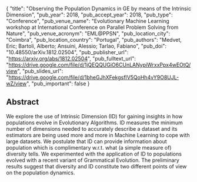 {
  "title": "Observing the Population Dynamics in GE by means of the Intrinsic Dimension",
  "pub_year": 2018,
  "pub_accept_year": 2018,
  "pub_type": "Conference",
  "pub_venue_name": "Evolutionary Machine Learning workshop at International Conference on Parallel Problem Solving from Nature",
  "pub_venue_acronym": "EML@PPSN",
  "pub_location_city": "Coimbra",
  "pub_location_country": "Portugal",
  "pub_authors": "Medvet, Eric; Bartoli, Alberto; Ansuini, Alessio; Tarlao, Fabiano",
  "pub_doi": "10.48550/arXiv.1812.02504",
  "pub_publisher_url": "https://arxiv.org/abs/1812.02504",
  "pub_fulltext_url": "https://drive.google.com/file/d/1jQEQQUGiO6CUnLANypiWrxxPpx4wEOtQ/view",
  "pub_slides_url": "https://drive.google.com/file/d/1bheGJhXFekgsfIV5QoHh4vY9O8UJL-wZ/view",
  "pub_important": false
}

## Abstract
We explore the use of Intrinsic Dimension (ID) for gaining insights in how populations evolve in Evolutionary Algorithms. ID measures the minimum number of dimensions needed to accurately describe a dataset and its estimators are being used more and more in Machine Learning to cope with large datasets. We postulate that ID can provide information about population which is complimentary w.r.t. what (a simple measure of) diversity tells. We experimented with the application of ID to populations evolved with a recent variant of Grammatical Evolution. The preliminary results suggest that diversity and ID constitute two different points of view on the population dynamics.
